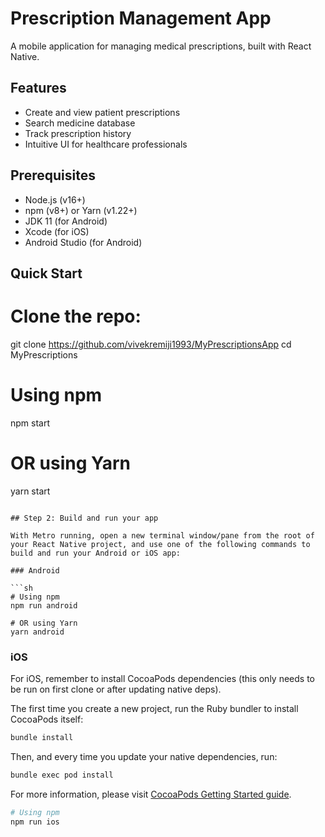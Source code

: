 # Prescription Management App

A mobile application for managing medical prescriptions, built with React Native.

## Features

- Create and view patient prescriptions  
- Search medicine database  
- Track prescription history  
- Intuitive UI for healthcare professionals  

## Prerequisites

- Node.js (v16+)  
- npm (v8+) or Yarn (v1.22+)  
- JDK 11 (for Android)  
- Xcode (for iOS)  
- Android Studio (for Android)  

## Quick Start

# Clone the repo:  
   git clone  https://github.com/vivekremiji1993/MyPrescriptionsApp
   cd MyPrescriptions


# Using npm
npm start

# OR using Yarn
yarn start
```

## Step 2: Build and run your app

With Metro running, open a new terminal window/pane from the root of your React Native project, and use one of the following commands to build and run your Android or iOS app:

### Android

```sh
# Using npm
npm run android

# OR using Yarn
yarn android
```

### iOS

For iOS, remember to install CocoaPods dependencies (this only needs to be run on first clone or after updating native deps).

The first time you create a new project, run the Ruby bundler to install CocoaPods itself:

```sh
bundle install
```

Then, and every time you update your native dependencies, run:

```sh
bundle exec pod install
```

For more information, please visit [CocoaPods Getting Started guide](https://guides.cocoapods.org/using/getting-started.html).

```sh
# Using npm
npm run ios